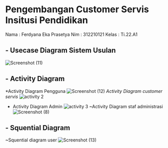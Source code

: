 # Pengembangan Customer Servis Insitusi Pendidikan 
Nama : Ferdyana Eka Prasetya
Nim     : 312210121
Kelas    : Ti.22.A1

## - Usecase Diagram Sistem Usulan
![Screenshot (11)](https://github.com/ferdycuy/Rpl_diagram/assets/115714443/892a9e19-075a-4a68-83b7-1e2b39e7fc35)
## - Activity Diagram 
*Activity Diagram Pengguna
![Screenshot (12)](https://github.com/ferdycuy/Rpl_diagram/assets/115714443/18bd443e-4f58-4580-836b-cb8d16c94177)
*Activity Diagram customer servis*
![activity 2](https://github.com/ferdycuy/Rpl_diagram/assets/115714443/99e4b03f-3641-4125-a7fe-71ce2bb88e11)
* Activity Diagram Admin
![activity 3](https://github.com/ferdycuy/Rpl_diagram/assets/115714443/5ceacb99-2c8e-4513-b051-832a4127f942)
~Activity Diagram staf administrasi
![Screenshot (8)](https://github.com/ferdycuy/Rpl_diagram/assets/115714443/91783533-1c14-42b4-a063-c496ec4402bb)
## - Squential Diagram
~Squential diagram user
![Screenshot (13)](https://github.com/ferdycuy/Rpl_diagram/assets/115714443/e4f0916f-060d-463a-93c0-586eef4aec05)
